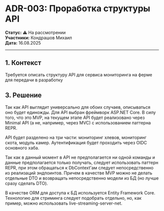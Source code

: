 # ADR-003: Проработка структуры API

**Статус:** ⚠️ На рассмотрении  
**Участники:** Кондрашов Михаил  
**Дата:** 16.08.2025

---

## 1. Контекст

Требуется описать структуру API для сервиса мониторинга на ферме для передачи в разработку

## 3. Решение

Так как API выглядит универсально для обоих случаев, описываться оно будет единожды. Для API выбран фреймворк ASP.NET Core. В силу того, что это MVP, на текущем этапе API будет реализовано через Minimal API (а не, например, через MVC) с использованием паттерна REPR.

API будет разделено на три части: мониторинг хлевов, мониторинг скота, модуль камер. Аутентификация будет проходить через OIDC основного хаба.

Так как в данный момент в API не предполагается ни одной команды и данные предполагается только получать, следует использовать паттерн REPR, при этом обращаться к DbContext'ам следует непосредственно из реализаций эндпоинтов. Причем в качестве MVP можно не делать отдельные DTO и возвращать непосредственно модели из БД (но лучше сразу сделать DTO).

В качестве ORM для доступа к БД используется Entity Framework Core. Технологию для стриминга следует подобрать отдельно, но, как пример, можно использовать live-streaming-server-net.
